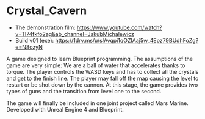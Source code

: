 # Crystal_Cavern

- The demonstration film: https://www.youtube.com/watch?v=Tl74fkfo2ag&ab_channel=JakubMichalewicz
- Build v01 (exe): https://1drv.ms/u/s!Avqpi1qOZIAaj5w_4Epz79BUdhFoZg?e=N8ozyN

A game designed to learn Blueprint programming. The assumptions of the game are very simple:
We are a ball of water that accelerates thanks to torque. The player controls the WASD keys and has to collect all the crystals and get to the finish line.
The player may fall off the map causing the level to restart or be shot down by the cannon. At this stage, the game provides two types of guns and the transition from level one to the second.

The game will finally be included in one joint project called Mars Marine.
Developed with Unreal Engine 4 and Blueprint.

